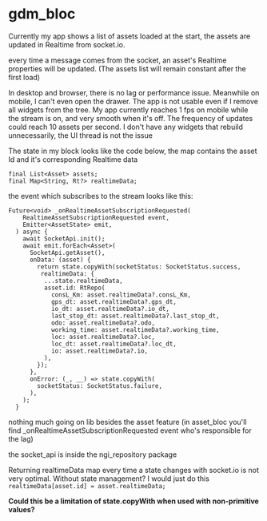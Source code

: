 # gdm_bloc
Currently my app shows a list of assets loaded at the start, 
the assets are updated in Realtime from socket.io. 


every time a message comes from the socket, an asset's Realtime properties will be updated.
(The assets list will remain constant after the first load)

In desktop and browser, there is no lag or performance issue. Meanwhile on mobile, I can't even open the drawer. The app is not usable even if I remove all widgets from the tree.
My app currently reaches 1 fps on mobile while the stream is on, and very smooth when it's off. The frequency of updates could reach 10 assets per second. 
I don't have any widgets that rebuild unnecessarily, the UI thread is not the issue


The state in my block looks like the code below, the map contains the asset Id and it's corresponding Realtime data

    final List<Asset> assets;
    final Map<String, Rt?> realtimeData;
the event which subscribes to the stream looks like this:

    Future<void> _onRealtimeAssetSubscriptionRequested(
        RealtimeAssetSubscriptionRequested event,
        Emitter<AssetState> emit,
      ) async {
        await SocketApi.init();
        await emit.forEach<Asset>(
          SocketApi.getAsset(),
          onData: (asset) {
            return state.copyWith(socketStatus: SocketStatus.success, 
             realtimeData: {
              ...state.realtimeData,
              asset.id: RtRepo(
                consL_Km: asset.realtimeData?.consL_Km,
                gps_dt: asset.realtimeData?.gps_dt,
                io_dt: asset.realtimeData?.io_dt,
                last_stop_dt: asset.realtimeData?.last_stop_dt,
                odo: asset.realtimeData?.odo,
                working_time: asset.realtimeData?.working_time,
                loc: asset.realtimeData?.loc,
                loc_dt: asset.realtimeData?.loc_dt,
                io: asset.realtimeData?.io,
              ),
            });
          },
          onError: (_, __) => state.copyWith(
            socketStatus: SocketStatus.failure,
          ),
        );
      }

nothing much going on lib besides the asset feature (in asset_bloc you'll find _onRealtimeAssetSubscriptionRequested event who's responsible for the lag)

the socket_api is inside the ngi_repository package

Returning realtimeData map every time a state changes with socket.io is not very optimal.
Without state management? I would just do this `realtimeData[asset.id] = asset.realtimeData;`

**Could this be a limitation of state.copyWith when used with non-primitive values?**






